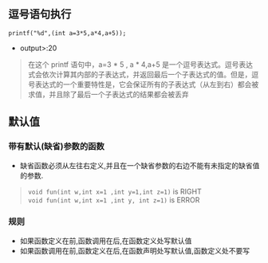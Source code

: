 ## 逗号语句执行
`printf("%d",(int a=3*5,a*4,a+5));`
- output>:20
> 在这个 printf 语句中，a=3 * 5 , a * 4,a+5 是一个逗号表达式。逗号表达式会依次计算其内部的子表达式，并返回最后一个子表达式的值。但是，逗号表达式的一个重要特性是，它会保证所有的子表达式（从左到右）都会被求值，并且除了最后一个子表达式的结果都会被丢弃
## 默认值
### 带有默认(缺省)参数的函数
- 缺省函数必须从左往右定义,并且在一个缺省参数的右边不能有未指定的缺省值的参数.

> `void fun(int w,int x=1 ,int y=1,int z=1)` is RIGHT  
`void fun(int w,int x=1 ,int y, int z=1)` is ERROR
### 规则
- 如果函数定义在前,函数调用在后,在函数定义处写默认值
- 如果函数调用在前,函数定义在后,在函数声明处写默认值,函数定义处不要写
